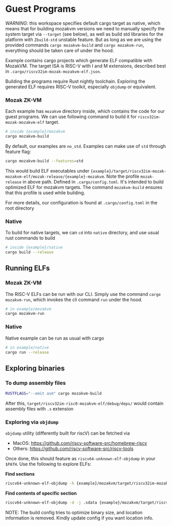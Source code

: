 # Guest Programs

*WARNING*: this workspace specifies default cargo target as native, which means that for building mozakvm versions we need to manually specify the system target via `--target` (see below), as well as build std libraries for the platform with `Zbuild-std` unstable feature. But as long as we are using the provided commands `cargo mozakvm-build` and `cargo mozakvm-run`, everything should be taken care of under the hood.

Example contains cargo projects which generate ELF compatible with MozakVM. The target ISA is RISC-V with I and M extensions, described best in `.cargo/riscv32im-mozak-mozakvm-elf.json`.

Building the programs require Rust nightly toolchain. Exploring the generated ELF requires RISC-V toolkit, especially `objdump` or equivalent.

### Mozak ZK-VM
Each example has `mozakvm` directory inside, which contains the code for our guest programs.
We can use following command to build it for `riscv32im-mozak-mozakvm-elf` target.

```bash
# inside {example}/mozakvm
cargo mozakvm-build
```

By default, our examples are `no_std`. Examples can make use of `std` through feature flag:
```bash
cargo mozakvm-build --features=std
```

This would build ELF executables under `{example}/target/riscv32im-mozak-mozakvm-elf/mozak-release/{example}-mozakvm`.
Note the profile `mozak-release` in above path. Defined in `.cargo/config.toml`. It's intended to build optimized ELF for mozakvm
targets. The command `mozakvm-build` ensures that this profile is used while building.

For more details, our configuration is found at `.cargo/config.toml` in the root directory

### Native

To build for native targets, we can `cd` into `native` directory, and use usual rust commands to build

```bash
# inside {example}/native
cargo build --release 
```

## Running ELFs

### Mozak ZK-VM

The RISC-V ELFs can be run with our CLI. Simply use the command `cargo mozakvm-run`, which invokes the cli command `run` under the hood.

```bash
# in example/mozakvm
cargo mozakvm-run 
```
### Native

Native example can be run as usual with cargo

```bash
# in example/native
cargo run --release
```

## Exploring binaries

### To dump assembly files
```bash
RUSTFLAGS="--emit asm" cargo mozakvm-build
```
After this, `target/riscv32im-risc0-mozakvm-elf/debug/deps/` would contain assembly files with `.s` extension

### Exploring via `objdump`
`objdump` utility (differently built for riscV) can be fetched via
- MacOS: https://github.com/riscv-software-src/homebrew-riscv
- Others: https://github.com/riscv-software-src/riscv-tools

Once done, this should feature as `riscv64-unknown-elf-objdump` in your `$PATH`. Use the following to explore ELFs:

**Find sections**
```bash
riscv64-unknown-elf-objdump -h {example}/mozakvm/target/riscv32im-mozak-mozakvm-elf/mozak-release/<ELF_NAME>
```
**Find contents of specific section**
```bash
riscv64-unknown-elf-objdump -d -j .sdata {example}/mozakvm/target/riscv32im-mozak-mozakvm-elf/mozak-release/<ELF_NAME>
```

NOTE: The build config tries to optimize binary size, and location information is removed. Kindly update config if you want location info.
